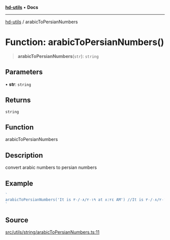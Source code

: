 [**hd-utils**](../README.md) • **Docs**

***

[hd-utils](../globals.md) / arabicToPersianNumbers

# Function: arabicToPersianNumbers()

> **arabicToPersianNumbers**(`str`): `string`

## Parameters

• **str**: `string`

## Returns

`string`

## Function

arabicToPersianNumbers

## Description

convert arabic numbers to persian numbers

## Example

```ts
`
arabicToPersianNumbers('It is ٣٠/٠٨/٢٠١٩ at ٨:٢٤ AM') //It is ۳۰/۰۸/۲۰۱۹ at ۸:۲۴ AM
`
```

## Source

[src/utils/string/arabicToPersianNumbers.ts:11](https://github.com/AhmadHddad/h-utils/blob/5c76ff5de068cee019fc632d9da2e395721bb48f/src/utils/string/arabicToPersianNumbers.ts#L11)
